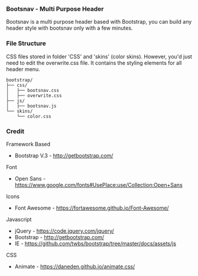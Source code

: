 ### Bootsnav - Multi Purpose Header 
Bootsnav is a multi purpose header based with Bootstrap, you can build any header style with bootsnav only with a few minutes.

### File Structure
CSS files stored in folder 'CSS' and 'skins' (color skins). However, you'd just need to edit the overwrite.css file. It contains the styling elements for all header menu. 

```
bootstrap/
├── css/
│   ├── bootsnav.css
│   ├── overwrite.css
├── js/
│   ├── bootsnav.js
└── skins/
    └── color.css
```

### Credit

Framework Based
- Bootstrap V.3 - http://getbootstrap.com/

Font
- Open Sans - https://www.google.com/fonts#UsePlace:use/Collection:Open+Sans

Icons
- Font Awesome - https://fortawesome.github.io/Font-Awesome/

Javascript
- jQuery  - https://code.jquery.com/jquery/
- Bootstrap  - http://getbootstrap.com/
- IE  - https://github.com/twbs/bootstrap/tree/master/docs/assets/js

CSS
-  Animate - https://daneden.github.io/animate.css/
